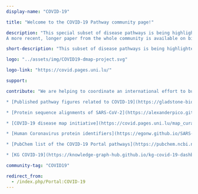 ```yaml
---
display-name: "COVID-19"

title: "Welcome to the COVID-19 Pathway community page!"

description: "This special subset of disease pathways is being highlighted during the current COVID-19 pandemic. A paper about this project was published in Scientific Data: [Ostaszewski, et al., Scientific data 7.1 (2020): 1-4](http://dx.doi.org/10.1038/s41597-020-0477-8).
A more recent, longer paper from the whole community is available on bioRxiv: [Ostaszewski, et al., bioRxiv 2020.10.26.356014](https://www.biorxiv.org/content/10.1101/2020.10.26.356014v1)."

short-description: "This subset of disease pathways is being highlighted during the current COVID-19 pandemic."

logo: "../assets/img/COVID19-dmap-project.svg"

logo-link: "https://covid.pages.uni.lu/"

support:

contribute: "We are helping to coordinate an international effort to build and curate pathway models relevant to the COVID-19 pandemic. If you find or add a pathway at WikiPathways that should be included in this collection, please let us know by contacting Martina Kutmon (mkutmon[AT]gmail.com). Resources to get started:

* [Published pathway figures related to COVID-19](https://gladstone-bioinformatics.shinyapps.io/shiny-covidpathways/)

* [Protein sequence alignments of SARS-CoV-2](https://alexanderpico.github.io/SARS-CoV-2_Alignments/)

* [COVID-19 disease map initiative](https://covid.pages.uni.lu/map_curation): a broader community of pathway curators working with WikiPathways, Pathway Commons, Reactome, Cell Designer and more.

* [Human Coronavirus protein identifiers](https://egonw.github.io/SARS-CoV-2-Queries/sparql/virusProteinsAll.code.html) and [SARS-CoV-2 protein identifiers](https://egonw.github.io/SARS-CoV-2-Queries/sparql/virusProteins.code.html)

* [PubChem list of the COVID-19 Portal pathways](https://pubchem.ncbi.nlm.nih.gov/#query=coronavirus&tab=pathway)

* [KG COVID-19](https://knowledge-graph-hub.github.io/kg-covid-19-dashboard/): a knowledge graph aggregating many sources as RDF"

community-tag: "COVID19"

redirect_from:
  - /index.php/Portal:COVID-19
---
```

